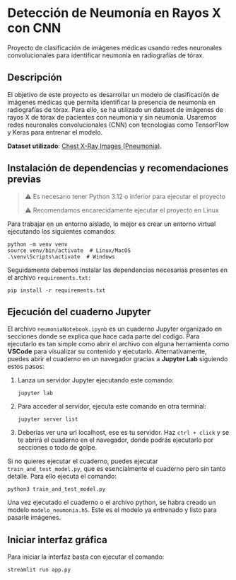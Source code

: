 # Detección de Neumonía en Rayos X con CNN

Proyecto de clasificación de imágenes médicas usando redes neuronales convolucionales para identificar neumonía en radiografías de tórax.

## Descripción

El objetivo de este proyecto es desarrollar un modelo de clasificación de imágenes médicas que permita identificar la presencia de neumonía en radiografías de tórax. Para ello, se ha utilizado un dataset de imágenes de rayos X de tórax de pacientes con neumonía y sin neumonía. Usaremos redes neuronales convolucionales (CNN) con tecnologías como TensorFlow y Keras para entrenar el modelo.

**Dataset utilizado**: [Chest X-Ray Images (Pneumonia)](https://www.kaggle.com/datasets/paultimothymooney/chest-xray-pneumonia/data).

## Instalación de dependencias y recomendaciones previas

> ⚠️ Es necesario tener Python 3.12 o inferior para ejecutar el proyecto
>
> ⚠️ Recomendamos encarecidamente ejecutar el proyecto en Linux

Para trabajar en un entorno aislado, lo mejor es crear un entorno virtual ejecutando los siguientes comandos:

```
python -m venv venv
source venv/bin/activate  # Linux/MacOS
.\venv\Scripts\activate  # Windows
```

Seguidamente debemos instalar las dependencias necesarias presentes en el archivo `requirements.txt:`

```
pip install -r requirements.txt
```

## Ejecución del cuaderno Jupyter

El archivo `neumoniaNotebook.ipynb` es un cuaderno Jupyter organizado en secciones donde se explica que hace cada parte del codigo. Para ejecutarlo es tan simple como abrir el archivo con alguna herramienta como **VSCode** para visualizar su contenido y ejecutarlo. Alternativamente, puedes abrir el cuaderno en un navegador gracias a **Jupyter Lab** siguiendo estos pasos:

1. Lanza un servidor Jupyter ejecutando este comando:

   ```
   jupyter lab
   ```
2. Para acceder al servidor, ejecuta este comando en otra terminal:

   ```
   jupyter server list
   ```
3. Deberías ver una url localhost, ese es tu servidor. Haz `ctrl + click` y se te abrirá el cuaderno en el navegador, donde podrás ejecutarlo por secciones o todo de golpe.

Si no quieres ejecutar el cuaderno, puedes ejecutar `train_and_test_model.py`, que es esencialmente el cuaderno pero sin tanto detalle. Para ello ejecuta el comando:

```
python3 train_and_test_model.py
```

Una vez ejecutado el cuaderno o el archivo python, se habra creado un modelo `modelo_neumonia.h5`. Este es el modelo ya entrenado y listo para pasarle imágenes.

## Iniciar interfaz gráfica

Para iniciar la interfaz basta con ejecutar el comando:

```
streamlit run app.py
```
